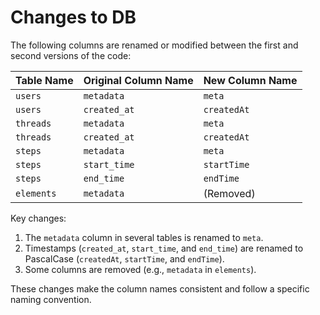 # Changes to DB

The following columns are renamed or modified between the first and second versions of the code:

| Table Name  | Original Column Name       | New Column Name    |
|-------------|----------------------------|--------------------|
| `users`     | `metadata`                | `meta`             |
| `users`     | `created_at`              | `createdAt`        |
| `threads`   | `metadata`                | `meta`             |
| `threads`   | `created_at`              | `createdAt`        |
| `steps`     | `metadata`                | `meta`             |
| `steps`     | `start_time`              | `startTime`        |
| `steps`     | `end_time`                | `endTime`          |
| `elements`  | `metadata`                | (Removed)          |

Key changes:
1. The `metadata` column in several tables is renamed to `meta`.
2. Timestamps (`created_at`, `start_time`, and `end_time`) are renamed to PascalCase (`createdAt`, `startTime`, and `endTime`).
3. Some columns are removed (e.g., `metadata` in `elements`).

These changes make the column names consistent and follow a specific naming convention.